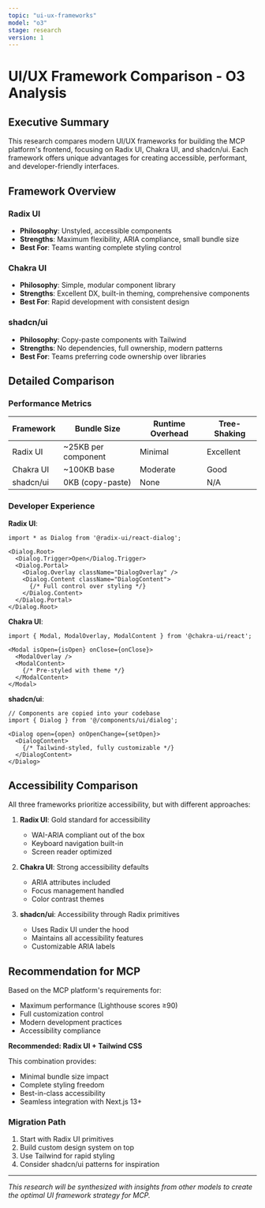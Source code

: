 ```yaml
---
topic: "ui-ux-frameworks"
model: "o3"
stage: research
version: 1
---
```


# UI/UX Framework Comparison - O3 Analysis

## Executive Summary

This research compares modern UI/UX frameworks for building the MCP platform's frontend, focusing on Radix UI, Chakra UI, and shadcn/ui. Each framework offers unique advantages for creating accessible, performant, and developer-friendly interfaces.

## Framework Overview

### Radix UI
- **Philosophy**: Unstyled, accessible components
- **Strengths**: Maximum flexibility, ARIA compliance, small bundle size
- **Best For**: Teams wanting complete styling control

### Chakra UI
- **Philosophy**: Simple, modular component library
- **Strengths**: Excellent DX, built-in theming, comprehensive components
- **Best For**: Rapid development with consistent design

### shadcn/ui
- **Philosophy**: Copy-paste components with Tailwind
- **Strengths**: No dependencies, full ownership, modern patterns
- **Best For**: Teams preferring code ownership over libraries

## Detailed Comparison

### Performance Metrics

| Framework | Bundle Size | Runtime Overhead | Tree-Shaking |
|-----------|------------|------------------|--------------|
| Radix UI | ~25KB per component | Minimal | Excellent |
| Chakra UI | ~100KB base | Moderate | Good |
| shadcn/ui | 0KB (copy-paste) | None | N/A |

### Developer Experience

**Radix UI**:
```tsx
import * as Dialog from '@radix-ui/react-dialog';

<Dialog.Root>
  <Dialog.Trigger>Open</Dialog.Trigger>
  <Dialog.Portal>
    <Dialog.Overlay className="DialogOverlay" />
    <Dialog.Content className="DialogContent">
      {/* Full control over styling */}
    </Dialog.Content>
  </Dialog.Portal>
</Dialog.Root>
```

**Chakra UI**:
```tsx
import { Modal, ModalOverlay, ModalContent } from '@chakra-ui/react';

<Modal isOpen={isOpen} onClose={onClose}>
  <ModalOverlay />
  <ModalContent>
    {/* Pre-styled with theme */}
  </ModalContent>
</Modal>
```

**shadcn/ui**:
```tsx
// Components are copied into your codebase
import { Dialog } from '@/components/ui/dialog';

<Dialog open={open} onOpenChange={setOpen}>
  <DialogContent>
    {/* Tailwind-styled, fully customizable */}
  </DialogContent>
</Dialog>
```

## Accessibility Comparison

All three frameworks prioritize accessibility, but with different approaches:

1. **Radix UI**: Gold standard for accessibility
   - WAI-ARIA compliant out of the box
   - Keyboard navigation built-in
   - Screen reader optimized

2. **Chakra UI**: Strong accessibility defaults
   - ARIA attributes included
   - Focus management handled
   - Color contrast themes

3. **shadcn/ui**: Accessibility through Radix primitives
   - Uses Radix UI under the hood
   - Maintains all accessibility features
   - Customizable ARIA labels

## Recommendation for MCP

Based on the MCP platform's requirements for:
- Maximum performance (Lighthouse scores ≥90)
- Full customization control
- Modern development practices
- Accessibility compliance

**Recommended: Radix UI + Tailwind CSS**

This combination provides:
- Minimal bundle size impact
- Complete styling freedom
- Best-in-class accessibility
- Seamless integration with Next.js 13+

### Migration Path

1. Start with Radix UI primitives
2. Build custom design system on top
3. Use Tailwind for rapid styling
4. Consider shadcn/ui patterns for inspiration

---

*This research will be synthesized with insights from other models to create the optimal UI framework strategy for MCP.* 